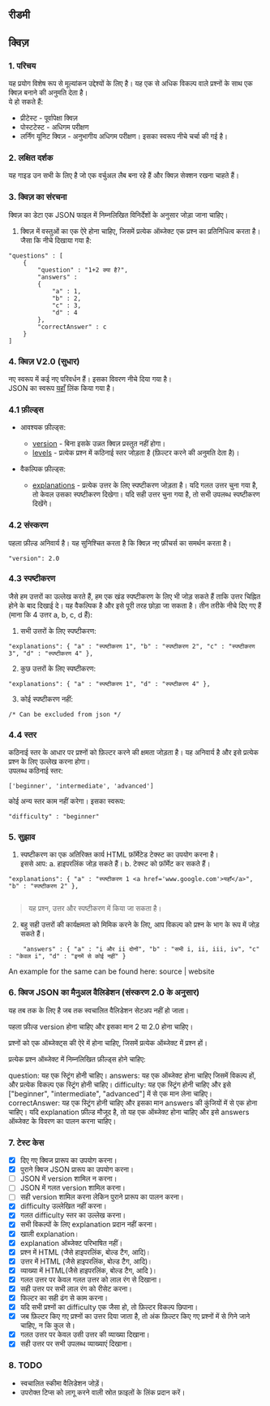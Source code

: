 ## रीडमी

## क्विज़
### 1. परिचय
यह प्रयोग विशेष रूप से मूल्यांकन उद्देश्यों के लिए है। यह एक से अधिक विकल्प वाले प्रश्नों के साथ एक क्विज़ बनाने की अनुमति देता है।  
ये हो सकते हैं:
* प्रीटेस्ट - पूर्वापेक्षा क्विज़
* पोस्टटेस्ट - अधिगम परीक्षण
* लर्निंग यूनिट क्विज़ - अनुभागीय अधिगम परीक्षण।
इसका स्वरूप नीचे चर्चा की गई है।

### 2. लक्षित दर्शक
यह गाइड उन सभी के लिए है जो एक वर्चुअल लैब बना रहे हैं और क्विज़ सेक्शन रखना चाहते हैं।

### 3. क्विज़ का संरचना
क्विज़ का डेटा एक JSON फाइल में निम्नलिखित विनिर्देशों के अनुसार जोड़ा जाना चाहिए।  
1. क्विज़ में वस्तुओं का एक ऐरे होना चाहिए, जिसमें प्रत्येक ऑब्जेक्ट एक प्रश्न का प्रतिनिधित्व करता है। जैसा कि नीचे दिखाया गया है:
```
"questions" : [
    {
        "question" : "1+2 क्या है?",
        "answers" : 
        {
            "a" : 1,
            "b" : 2,
            "c" : 3,
            "d" : 4
        },
        "correctAnswer" : c
    }
]
```

### 4. क्विज़ V2.0 (सुधार)
नए स्वरूप में कई नए परिवर्धन हैं। इसका विवरण नीचे दिया गया है।  
JSON का स्वरूप [यहाँ](./pretest.json) लिंक किया गया है।  

### 4.1 फ़ील्ड्स
* आवश्यक फ़ील्ड्स:
    * [version](#42-version) - बिना इसके उन्नत क्विज़ प्रस्तुत नहीं होगा।
    * [levels](#44-levels) - प्रत्येक प्रश्न में कठिनाई स्तर जोड़ता है (फ़िल्टर करने की अनुमति देता है)।

* वैकल्पिक फ़ील्ड्स:
    * [explanations](#43-explanations) - प्रत्येक उत्तर के लिए स्पष्टीकरण जोड़ता है। यदि गलत उत्तर चुना गया है, तो केवल उसका स्पष्टीकरण दिखेगा। यदि सही उत्तर चुना गया है, तो सभी उपलब्ध स्पष्टीकरण दिखेंगे।

### 4.2 संस्करण
पहला फ़ील्ड अनिवार्य है। यह सुनिश्चित करता है कि क्विज़ नए फ़ीचर्स का समर्थन करता है।

```
"version": 2.0
```   


### 4.3 स्पष्टीकरण
जैसे हम उत्तरों का उल्लेख करते हैं, हम एक खंड स्पष्टीकरण के लिए भी जोड़ सकते हैं ताकि उत्तर चिह्नित होने के बाद दिखाई दे। यह वैकल्पिक है और इसे पूरी तरह छोड़ा जा सकता है। तीन तरीके नीचे दिए गए हैं (माना कि 4 उत्तर a, b, c, d हैं):

1. सभी उत्तरों के लिए स्पष्टीकरण:

```
"explanations": { "a" : "स्पष्टीकरण 1", "b" : "स्पष्टीकरण 2", "c" : "स्पष्टीकरण 3", "d" : "स्पष्टीकरण 4" },
```  

2. कुछ उत्तरों के लिए स्पष्टीकरण:
```
"explanations": { "a" : "स्पष्टीकरण 1", "d" : "स्पष्टीकरण 4" },
```


3. कोई स्पष्टीकरण नहीं:
```
/* Can be excluded from json */
```  



### 4.4 स्तर
कठिनाई स्तर के आधार पर प्रश्नों को फ़िल्टर करने की क्षमता जोड़ता है। यह अनिवार्य है और इसे प्रत्येक प्रश्न के लिए उल्लेख करना होगा।  
उपलब्ध कठिनाई स्तर:

```
['beginner', 'intermediate', 'advanced']
```
कोई अन्य स्तर काम नहीं करेगा। इसका स्वरूप:
```
"difficulty" : "beginner"
```


### 5. सुझाव
1. स्पष्टीकरण का एक अतिरिक्त कार्य HTML फ़ॉर्मेटेड टेक्स्ट का उपयोग करना है।  
इससे आप:
    a. हाइपरलिंक जोड़ सकते हैं।
    b. टेक्स्ट को फ़ॉर्मेट कर सकते हैं।

```
"explanations": { "a" : "स्पष्टीकरण 1 <a href='www.google.com'>यहाँ</a>", "b" : "स्पष्टीकरण 2" },


```

> यह प्रश्न, उत्तर और स्पष्टीकरण में किया जा सकता है। 

2. बहु सही उत्तरों की कार्यक्षमता को मिमिक करने के लिए, आप विकल्प को प्रश्न के भाग के रूप में जोड़ सकते हैं। 

```
    "answers" : { "a" : "i और ii दोनों", "b" : "सभी i, ii, iii, iv", "c" : "केवल i", "d" : "इनमें से कोई नहीं" }
```
An example for the same can be found here: source | website

### 6. क्विज JSON का मैनुअल वैलिडेशन (संस्करण 2.0 के अनुसार)
यह तब तक के लिए है जब तक स्वचालित वैलिडेशन सेटअप नहीं हो जाता।

पहला फ़ील्ड version होना चाहिए और इसका मान 2 या 2.0 होना चाहिए।

प्रश्नों को एक ऑब्जेक्ट्स की ऐरे में होना चाहिए, जिसमें प्रत्येक ऑब्जेक्ट में प्रश्न हों।

प्रत्येक प्रश्न ऑब्जेक्ट में निम्नलिखित फ़ील्ड्स होने चाहिए:

question: यह एक स्ट्रिंग होनी चाहिए।
answers: यह एक ऑब्जेक्ट होना चाहिए जिसमें विकल्प हों, और प्रत्येक विकल्प एक स्ट्रिंग होनी चाहिए।
difficulty: यह एक स्ट्रिंग होनी चाहिए और इसे ["beginner", "intermediate", "advanced"] में से एक मान लेना चाहिए।
correctAnswer: यह एक स्ट्रिंग होनी चाहिए और इसका मान answers की कुंजियों में से एक होना चाहिए।
यदि explanation फ़ील्ड मौजूद है, तो यह एक ऑब्जेक्ट होना चाहिए और इसे answers ऑब्जेक्ट के विवरण का पालन करना चाहिए।

### 7. टेस्ट केस
- [x] दिए गए क्विज प्रारूप का उपयोग करना।  
- [x] पुराने क्विज JSON प्रारूप का उपयोग करना।
- [ ] JSON में version शामिल न करना।
- [ ]  JSON में गलत version शामिल करना। 
- [ ] सही version शामिल करना लेकिन पुराने प्रारूप का पालन करना।
- [x] difficulty उल्लेखित नहीं करना।
- [x] गलत difficulty स्तर का उल्लेख करना।
- [x] सभी विकल्पों के लिए explanation प्रदान नहीं करना।
- [x] खाली explanation।
- [x] explanation ऑब्जेक्ट परिभाषित नहीं।
- [x] प्रश्न में HTML (जैसे हाइपरलिंक, बोल्ड टैग, आदि)।
- [x] उत्तर में HTML (जैसे हाइपरलिंक, बोल्ड टैग, आदि)।
- [x] व्याख्या में HTML(जैसे हाइपरलिंक, बोल्ड टैग, आदि )।
- [x] गलत उत्तर पर केवल गलत उत्तर को लाल रंग से दिखाना।
- [x] सही उत्तर पर सभी लाल रंग को रीसेट करना।
- [x] फिल्टर का सही ढंग से काम करना।
- [x]  यदि सभी प्रश्नों का difficulty एक जैसा हो, तो फ़िल्टर विकल्प छिपाना।
- [x] जब फ़िल्टर किए गए प्रश्नों का उत्तर दिया जाता है, तो अंक फ़िल्टर किए गए प्रश्नों में से गिने जाने चाहिए, न कि कुल से।
- [x]  गलत उत्तर पर केवल उसी उत्तर की व्याख्या दिखाना।
- [x] सही उत्तर पर सभी उपलब्ध व्याख्याएं दिखाना।

### 8. TODO
* स्वचालित स्कीमा वैलिडेशन जोड़ें।
* उपरोक्त टिप्स को लागू करने वाली स्रोत फ़ाइलों के लिंक प्रदान करें।
